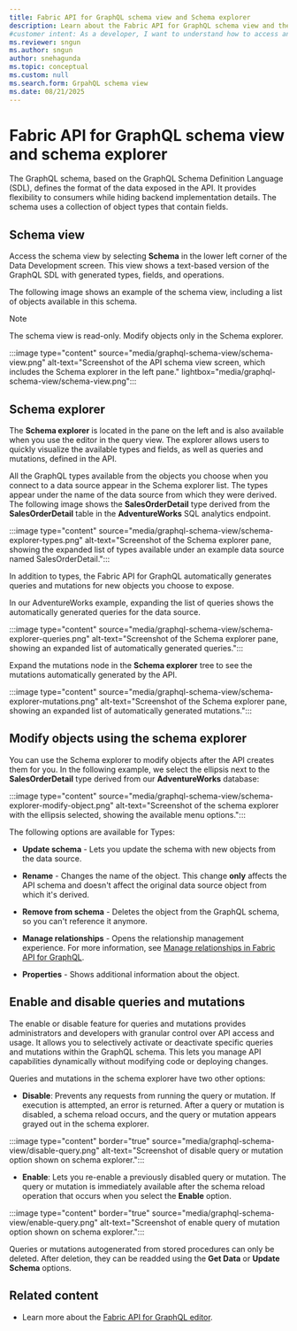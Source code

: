 ```yaml
---
title: Fabric API for GraphQL schema view and Schema explorer
description: Learn about the Fabric API for GraphQL schema view and the Schema explorer pane, including how to modify objects.
#customer intent: As a developer, I want to understand how to access and use the GraphQL schema view so that I can explore the API structure and available operations.  
ms.reviewer: sngun
ms.author: sngun
author: snehagunda
ms.topic: conceptual
ms.custom: null
ms.search.form: GrpahQL schema view
ms.date: 08/21/2025
---
```


# Fabric API for GraphQL schema view and schema explorer

The GraphQL schema, based on the GraphQL Schema Definition Language (SDL), defines the format of the data exposed in the API. It provides flexibility to consumers while hiding backend implementation details. The schema uses a collection of object types that contain fields.

## Schema view

Access the schema view by selecting **Schema** in the lower left corner of the Data Development screen. This view shows a text-based version of the GraphQL SDL with generated types, fields, and operations.

The following image shows an example of the schema view, including a list of objects available in this schema.

> [!NOTE]
> The schema view is read-only. Modify objects only in the Schema explorer.

:::image type="content" source="media/graphql-schema-view/schema-view.png" alt-text="Screenshot of the API schema view screen, which includes the Schema explorer in the left pane." lightbox="media/graphql-schema-view/schema-view.png":::

## Schema explorer

The **Schema explorer** is located in the pane on the left and is also available when you use the editor in the query view. The explorer allows users to quickly visualize the available types and fields, as well as queries and mutations, defined in the API.

All the GraphQL types available from the objects you choose when you connect to a data source appear in the Schema explorer list. The types appear under the name of the data source from which they were derived. The following image shows the **SalesOrderDetail** type derived from the **SalesOrderDetail** table in the **AdventureWorks** SQL analytics endpoint.

:::image type="content" source="media/graphql-schema-view/schema-explorer-types.png" alt-text="Screenshot of the Schema explorer pane, showing the expanded list of types available under an example data source named SalesOrderDetail.":::

In addition to types, the Fabric API for GraphQL automatically generates queries and mutations for new objects you choose to expose.

In our AdventureWorks example, expanding the list of queries shows the automatically generated queries for the data source.

:::image type="content" source="media/graphql-schema-view/schema-explorer-queries.png" alt-text="Screenshot of the Schema explorer pane, showing an expanded list of automatically generated queries.":::

Expand the mutations node in the **Schema explorer** tree to see the mutations automatically generated by the API.

:::image type="content" source="media/graphql-schema-view/schema-explorer-mutations.png" alt-text="Screenshot of the Schema explorer pane, showing an expanded list of automatically generated mutations.":::

## Modify objects using the schema explorer

You can use the Schema explorer to modify objects after the API creates them for you. In the following example, we select the ellipsis next to the **SalesOrderDetail** type derived from our **AdventureWorks** database:

:::image type="content" source="media/graphql-schema-view/schema-explorer-modify-object.png" alt-text="Screenshot of the schema explorer with the ellipsis selected, showing the available menu options.":::

The following options are available for Types:

- **Update schema** - Lets you update the schema with new objects from the data source.

- **Rename** - Changes the name of the object. This change **only** affects the API schema and doesn't affect the original data source object from which it's derived.

- **Remove from schema** - Deletes the object from the GraphQL schema, so you can't reference it anymore.

- **Manage relationships** - Opens the relationship management experience. For more information, see [Manage relationships in Fabric API for GraphQL](manage-relationships-graphql.md).

- **Properties** - Shows additional information about the object.

## Enable and disable queries and mutations

The enable or disable feature for queries and mutations provides administrators and developers with granular control over API access and usage. It allows you to selectively activate or deactivate specific queries and mutations within the GraphQL schema. This lets you manage API capabilities dynamically without modifying code or deploying changes.

Queries and mutations in the schema explorer have two other options:

- **Disable**: Prevents any requests from running the query or mutation. If execution is attempted, an error is returned. After a query or mutation is disabled, a schema reload occurs, and the query or mutation appears grayed out in the schema explorer.

:::image type="content" border="true" source="media/graphql-schema-view/disable-query.png" alt-text="Screenshot of disable query or mutation option shown on schema explorer.":::

- **Enable**: Lets you re-enable a previously disabled query or mutation. The query or mutation is immediately available after the schema reload operation that occurs when you select the **Enable** option.

:::image type="content" border="true" source="media/graphql-schema-view/enable-query.png" alt-text="Screenshot of enable query of mutation option shown on schema explorer.":::

Queries or mutations autogenerated from stored procedures can only be deleted. After deletion, they can be readded using the **Get Data** or **Update Schema** options.

## Related content

- Learn more about the [Fabric API for GraphQL editor](api-graphql-editor.md).
